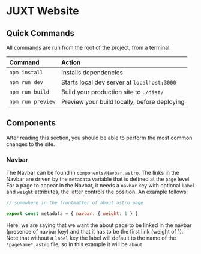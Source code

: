 # JUXT Website

## Quick Commands

All commands are run from the root of the project, from a terminal:

| Command           | Action                                       |
| :---------------- | :------------------------------------------- |
| `npm install`     | Installs dependencies                        |
| `npm run dev`     | Starts local dev server at `localhost:3000`  |
| `npm run build`   | Build your production site to `./dist/`      |
| `npm run preview` | Preview your build locally, before deploying |

## Components

After reading this section, you should be able to perform the most common changes to the site.

### Navbar

The Navbar can be found in `components/Navbar.astro`. The links in the Navbar are driven by the `metadata` variable that is defined at the `page` level.
For a page to appear in the Navbar, it needs a `navbar` key with optional `label` and `weight` attributes, the latter controls the position.
An example follows:

```js
// somewhere in the frontmatter of about.astro page

export const metadata = { navbar: { weight: 1 } }
```

Here, we are saying that we want the about page to be linked in the navbar (presence of navbar key) and that it has to be the first link (weight of 1).
Note that without a `label` key the label will default to the name of the `*pageName*.astro` file, so in this example it will be `about`.
